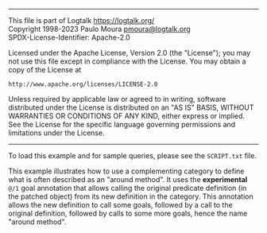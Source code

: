 ________________________________________________________________________

This file is part of Logtalk <https://logtalk.org/>  
Copyright 1998-2023 Paulo Moura <pmoura@logtalk.org>  
SPDX-License-Identifier: Apache-2.0

Licensed under the Apache License, Version 2.0 (the "License");
you may not use this file except in compliance with the License.
You may obtain a copy of the License at

    http://www.apache.org/licenses/LICENSE-2.0

Unless required by applicable law or agreed to in writing, software
distributed under the License is distributed on an "AS IS" BASIS,
WITHOUT WARRANTIES OR CONDITIONS OF ANY KIND, either express or implied.
See the License for the specific language governing permissions and
limitations under the License.
________________________________________________________________________


To load this example and for sample queries, please see the `SCRIPT.txt`
file.

This example illustrates how to use a complementing category to define what
is often described as an "around method". It uses the **experimental** `@/1`
goal annotation that allows calling the original predicate definition (in
the patched object) from its new definition in the category. This annotation
allows the new definition to call some goals, followed by a call to the
original definition, followed by calls to some more goals, hence the name
"around method".
